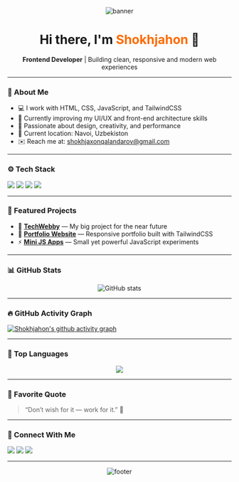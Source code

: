<!-- 🔸 Shokhjahon Professional GitHub Profile README (Full Sabzi Gradient Version) 🔸 -->

<p align="center">
  <img src="https://capsule-render.vercel.app/api?type=waving&color=FF6B00,FFA851&height=220&section=header&text=Welcome%20to%20Shokhjahon’s%20Profile%20🧡&fontColor=ffffff&fontSize=40&animation=fadeIn&fontAlignY=38" alt="banner"/>
</p>

<h1 align="center">Hi there, I'm <span style="color:#FF6B00;">Shokhjahon</span> 👋</h1>

<p align="center">
  <b>Frontend Developer</b> | Building clean, responsive and modern web experiences
</p>

---

### 🧠 About Me
- 💻 I work with HTML, CSS, JavaScript, and TailwindCSS  
- 🚀 Currently improving my UI/UX and front-end architecture skills  
- 🌱 Passionate about design, creativity, and performance  
- 📍 Current location: Navoi, Uzbekiston
- ✉️ Reach me at: shokhjaxonqalandarov@gmail.com

---

### ⚙️ Tech Stack
<p align="left">
  <img src="https://img.shields.io/badge/HTML5-FF6B00?style=for-the-badge&logo=html5&logoColor=white"/>
  <img src="https://img.shields.io/badge/CSS3-1572B6?style=for-the-badge&logo=css3&logoColor=white"/>
  <img src="https://img.shields.io/badge/JavaScript-F7DF1E?style=for-the-badge&logo=javascript&logoColor=black"/>
  <img src="https://img.shields.io/badge/TailwindCSS-38B2AC?style=for-the-badge&logo=tailwindcss&logoColor=white"/>
</p>

---

### 📂 Featured Projects
- 🧩 [**TechWebby**](#) — My big project for the near future 
- 🎨 [**Portfolio Website**](#) — Responsive portfolio built with TailwindCSS  
- ⚡ [**Mini JS Apps**](#) — Small yet powerful JavaScript experiments  

---

### 📊 GitHub Stats
<p align="center">
  <img src="https://github-readme-stats.vercel.app/api?username=QalandarovShokhjahon&show_icons=true&theme=default&title_color=FF6B00&icon_color=FF6B00&text_color=333&hide_border=true" alt="GitHub stats"/>
</p>

---

### 🔥 GitHub Activity Graph
[![Shokhjahon's github activity graph](https://github-readme-activity-graph.vercel.app/graph?username=QalandarovShokhjahon&bg_color=ffffff&color=FF6B00&line=FF6B00&point=FFA851&area=true&hide_border=true)](https://github.com/QalandarovShokhjahon)

---

### 🧮 Top Languages
<p align="center">
  <img src="https://github-readme-stats.vercel.app/api/top-langs/?username=QalandarovShokhjahon&layout=compact&title_color=FF6B00&text_color=333&hide_border=true"/>
</p>

---

### 💬 Favorite Quote
> “Don’t wish for it — work for it.” 🧡

---

### 🤝 Connect With Me
<p align="left">
  <a href="mailto:shokhjaxonqalandarov@gmail.com"><img src="https://img.shields.io/badge/Gmail-FF6B00?style=for-the-badge&logo=gmail&logoColor=white" /></a>
  <a href="https://t.me/dev_ake"><img src="https://img.shields.io/badge/Telegram-26A5E4?style=for-the-badge&logo=telegram&logoColor=white" /></a>
  <a href="https://github.com/QalandarovShokhjahon"><img src="https://img.shields.io/badge/GitHub-181717?style=for-the-badge&logo=github&logoColor=white" /></a>
</p>

---

<p align="center">
  <img src="https://capsule-render.vercel.app/api?type=waving&color=FFA851,FF6B00&height=120&section=footer&text=Build%20·%20Learn%20·%20Repeat%20🧡&fontColor=ffffff&fontSize=24&animation=fadeIn" alt="footer"/>
</p>
